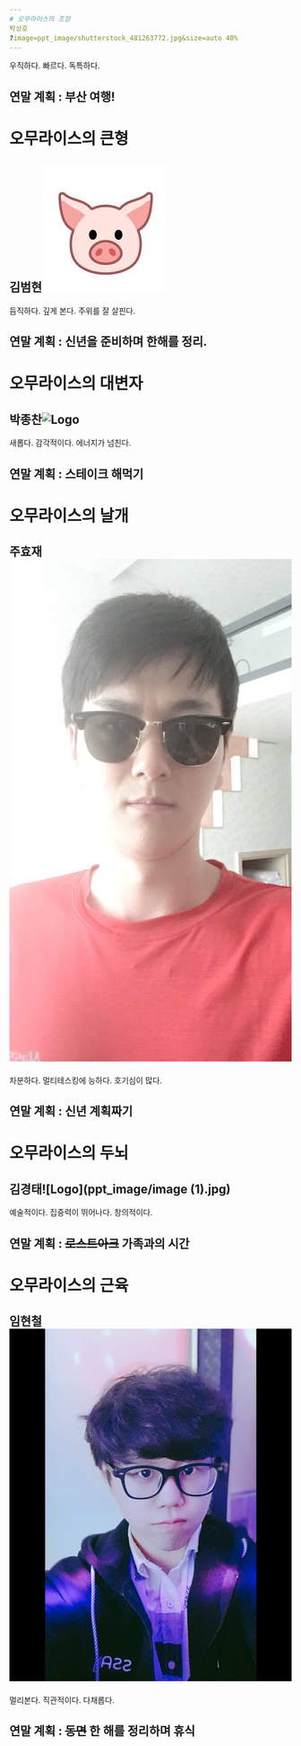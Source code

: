 ```yaml
---
# 오무라이스의 조장
박상호
?image=ppt_image/shutterstock_481263772.jpg&size=auto 40%
---
```

우직하다. 빠르다. 독특하다.

연말 계획 : 부산 여행!
---
# 오무라이스의 큰형
김범현![Logo](ppt_image/effnacnz_400x400.jpg)
---
듬직하다. 깊게 본다. 주위를 잘 살핀다.

연말 계획 : 신년을 준비하며 한해를 정리.
---
# 오무라이스의 대변자
박종찬![Logo](ppt_image/image.jpg)
---
새롭다. 감각적이다. 에너지가 넘친다.
 
연말 계획 : 스테이크 해먹기
---
# 오무라이스의 날개
주효재![Logo](ppt_image/IMG_2438.jpg)
---
차분하다. 멀티테스킹에 능하다. 호기심이 많다.

연말 계획 : 신년 계획짜기
---
# 오무라이스의 두뇌
김경태![Logo](ppt_image/image (1).jpg)
---
예술적이다. 집중력이 뛰어나다. 창의적이다.

연말 계획 : ~~로스트아크~~ 가족과의 시간
---
# 오무라이스의 근육
임현철![Logo](ppt_image/20181220_211312_990.jpg)
---
멀리본다. 직관적이다. 다채롭다.

연말 계획 : ~~동면~~ 한 해를 정리하며 휴식
---

